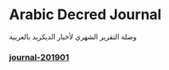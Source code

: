 # Arabic Decred Journal
وصلة التقرير الشهري لأخبار الديكريد بالعربية
### [journal-201901](https://github.com/Insaf01/decred-journal-ar/blob/master/journal/201901.md)
